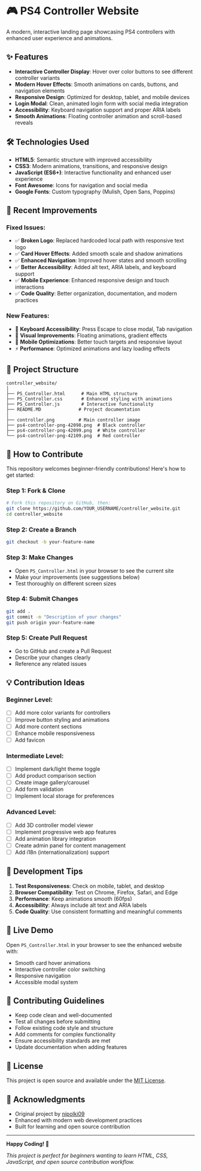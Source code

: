 # 🎮 PS4 Controller Website

A modern, interactive landing page showcasing PS4 controllers with enhanced user experience and animations.

## ✨ Features

- **Interactive Controller Display**: Hover over color buttons to see different controller variants
- **Modern Hover Effects**: Smooth animations on cards, buttons, and navigation elements
- **Responsive Design**: Optimized for desktop, tablet, and mobile devices
- **Login Modal**: Clean, animated login form with social media integration
- **Accessibility**: Keyboard navigation support and proper ARIA labels
- **Smooth Animations**: Floating controller animation and scroll-based reveals

## 🛠️ Technologies Used

- **HTML5**: Semantic structure with improved accessibility
- **CSS3**: Modern animations, transitions, and responsive design
- **JavaScript (ES6+)**: Interactive functionality and enhanced user experience
- **Font Awesome**: Icons for navigation and social media
- **Google Fonts**: Custom typography (Mulish, Open Sans, Poppins)

## 🚀 Recent Improvements

### Fixed Issues:
- ✅ **Broken Logo**: Replaced hardcoded local path with responsive text logo
- ✅ **Card Hover Effects**: Added smooth scale and shadow animations
- ✅ **Enhanced Navigation**: Improved hover states and smooth scrolling
- ✅ **Better Accessibility**: Added alt text, ARIA labels, and keyboard support
- ✅ **Mobile Experience**: Enhanced responsive design and touch interactions
- ✅ **Code Quality**: Better organization, documentation, and modern practices

### New Features:
- 🎯 **Keyboard Accessibility**: Press Escape to close modal, Tab navigation
- 🎨 **Visual Improvements**: Floating animations, gradient effects
- 📱 **Mobile Optimizations**: Better touch targets and responsive layout
- ⚡ **Performance**: Optimized animations and lazy loading effects

## 📁 Project Structure

```
controller_website/
│
├── PS_Controller.html      # Main HTML structure
├── PS_Controller.css       # Enhanced styling with animations
├── PS_Controller.js        # Interactive functionality
├── README.MD              # Project documentation
│
├── controller.png         # Main controller image
├── ps4-controller-png-42098.png  # Black controller
├── ps4-controller-png-42099.png  # White controller
└── ps4-controller-png-42109.png  # Red controller
```

## 🎯 How to Contribute

This repository welcomes beginner-friendly contributions! Here's how to get started:

### Step 1: Fork & Clone
```bash
# Fork this repository on GitHub, then:
git clone https://github.com/YOUR_USERNAME/controller_website.git
cd controller_website
```

### Step 2: Create a Branch
```bash
git checkout -b your-feature-name
```

### Step 3: Make Changes
- Open `PS_Controller.html` in your browser to see the current site
- Make your improvements (see suggestions below)
- Test thoroughly on different screen sizes

### Step 4: Submit Changes
```bash
git add .
git commit -m "Description of your changes"
git push origin your-feature-name
```

### Step 5: Create Pull Request
- Go to GitHub and create a Pull Request
- Describe your changes clearly
- Reference any related issues

## 💡 Contribution Ideas

### Beginner Level:
- [ ] Add more color variants for controllers
- [ ] Improve button styling and animations
- [ ] Add more content sections
- [ ] Enhance mobile responsiveness
- [ ] Add favicon

### Intermediate Level:
- [ ] Implement dark/light theme toggle
- [ ] Add product comparison section
- [ ] Create image gallery/carousel
- [ ] Add form validation
- [ ] Implement local storage for preferences

### Advanced Level:
- [ ] Add 3D controller model viewer
- [ ] Implement progressive web app features
- [ ] Add animation library integration
- [ ] Create admin panel for content management
- [ ] Add i18n (internationalization) support

## 🔧 Development Tips

1. **Test Responsiveness**: Check on mobile, tablet, and desktop
2. **Browser Compatibility**: Test on Chrome, Firefox, Safari, and Edge
3. **Performance**: Keep animations smooth (60fps)
4. **Accessibility**: Always include alt text and ARIA labels
5. **Code Quality**: Use consistent formatting and meaningful comments

## 📱 Live Demo

Open `PS_Controller.html` in your browser to see the enhanced website with:
- Smooth card hover animations
- Interactive controller color switching
- Responsive navigation
- Accessible modal system

## 🤝 Contributing Guidelines

- Keep code clean and well-documented
- Test all changes before submitting
- Follow existing code style and structure
- Add comments for complex functionality
- Ensure accessibility standards are met
- Update documentation when adding features

## 📄 License

This project is open source and available under the [MIT License](LICENSE).

## 🙏 Acknowledgments

- Original project by [nipolki09](https://github.com/nipolki09)
- Enhanced with modern web development practices
- Built for learning and open source contribution

---

**Happy Coding! 🚀**

*This project is perfect for beginners wanting to learn HTML, CSS, JavaScript, and open source contribution workflow.*